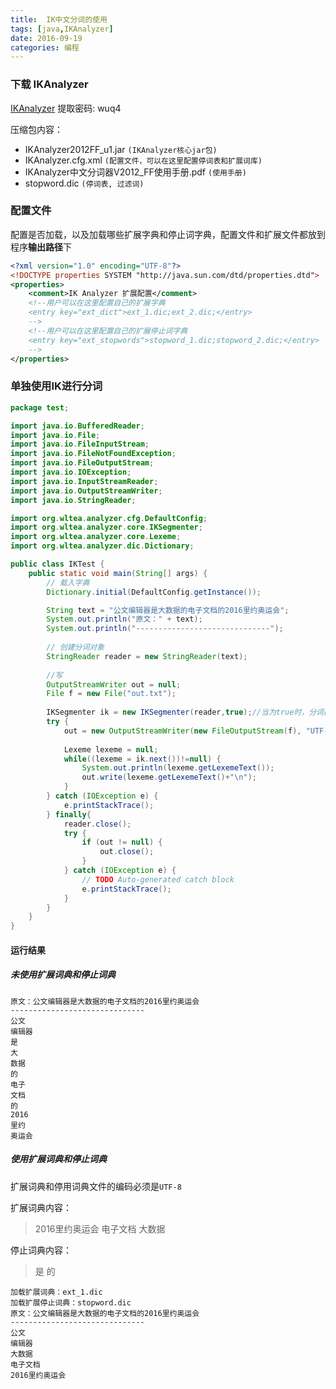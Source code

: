 ```yaml
---
title:  IK中文分词的使用
tags: [java,IKAnalyzer]
date: 2016-09-19
categories: 编程
---
```


### 下载 IKAnalyzer
[IKAnalyzer](http://pan.baidu.com/s/1c2HpMik) 提取密码: wuq4

压缩包内容：
- IKAnalyzer2012FF_u1.jar `(IKAnalyzer核心jar包)`
- IKAnalyzer.cfg.xml `(配置文件，可以在这里配置停词表和扩展词库)`
- IKAnalyzer中文分词器V2012_FF使用手册.pdf `(使用手册)`
- stopword.dic `(停词表, 过滤词)`

### 配置文件
配置是否加载，以及加载哪些扩展字典和停止词字典，配置文件和扩展文件都放到程序**输出路径**下
```xml
<?xml version="1.0" encoding="UTF-8"?>
<!DOCTYPE properties SYSTEM "http://java.sun.com/dtd/properties.dtd">  
<properties>  
	<comment>IK Analyzer 扩展配置</comment>
	<!--用户可以在这里配置自己的扩展字典 
	<entry key="ext_dict">ext_1.dic;ext_2.dic;</entry> 
	-->
	<!--用户可以在这里配置自己的扩展停止词字典
	<entry key="ext_stopwords">stopword_1.dic;stopword_2.dic;</entry>
	--> 	
</properties>
```

### 单独使用IK进行分词

```java
package test;

import java.io.BufferedReader;
import java.io.File;
import java.io.FileInputStream;
import java.io.FileNotFoundException;
import java.io.FileOutputStream;
import java.io.IOException;
import java.io.InputStreamReader;
import java.io.OutputStreamWriter;
import java.io.StringReader;

import org.wltea.analyzer.cfg.DefaultConfig;
import org.wltea.analyzer.core.IKSegmenter;
import org.wltea.analyzer.core.Lexeme;
import org.wltea.analyzer.dic.Dictionary;

public class IKTest {
	public static void main(String[] args) {
		// 载入字典
		Dictionary.initial(DefaultConfig.getInstance());

		String text = "公文编辑器是大数据的电子文档的2016里约奥运会";
		System.out.println("原文：" + text);
		System.out.println("------------------------------");
		
		// 创建分词对象  
		StringReader reader = new StringReader(text);
		
		//写
		OutputStreamWriter out = null;
		File f = new File("out.txt");
		
		IKSegmenter ik = new IKSegmenter(reader,true);//当为true时，分词器进行最大词长切分
		try {
			out = new OutputStreamWriter(new FileOutputStream(f), "UTF-8");
			
			Lexeme lexeme = null;
		    while((lexeme = ik.next())!=null) {
		        System.out.println(lexeme.getLexemeText());
		        out.write(lexeme.getLexemeText()+"\n");
		    }
		} catch (IOException e) {
		    e.printStackTrace();
		} finally{
		    reader.close();
		    try {
		    	if (out != null) {
		    		out.close();
		    	}
			} catch (IOException e) {
				// TODO Auto-generated catch block
				e.printStackTrace();
			}
		}
	}
}
```

#### 运行结果
#####  未使用扩展词典和停止词典
```
原文：公文编辑器是大数据的电子文档的2016里约奥运会
------------------------------
公文
编辑器
是
大
数据
的
电子
文档
的
2016
里约
奥运会
```

##### 使用扩展词典和停止词典
扩展词典和停用词典文件的编码必须是`UTF-8`

扩展词典内容：
> 2016里约奥运会
> 电子文档
> 大数据

停止词典内容：
> 是
> 的

```
加载扩展词典：ext_1.dic
加载扩展停止词典：stopword.dic
原文：公文编辑器是大数据的电子文档的2016里约奥运会
------------------------------
公文
编辑器
大数据
电子文档
2016里约奥运会
```
